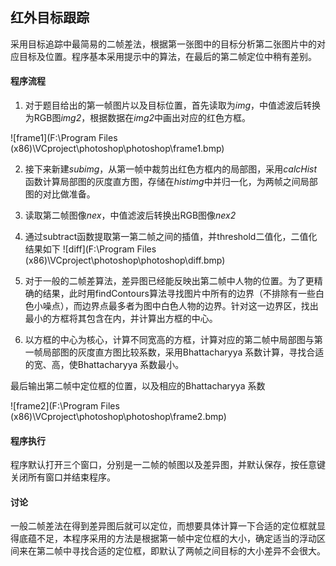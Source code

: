 ## 红外目标跟踪

采用目标追踪中最简易的二帧差法，根据第一张图中的目标分析第二张图片中的对应目标及位置。程序基本采用提示中的算法，在最后的第二帧定位中稍有差别。

#### 程序流程

1. 对于题目给出的第一帧图片以及目标位置，首先读取为*img*，中值滤波后转换为RGB图*img2*，根据数据在*img2*中画出对应的红色方框。

![frame1](F:\Program Files (x86)\VCproject\photoshop\photoshop\frame1.bmp)

2. 接下来新建*subimg*，从第一帧中裁剪出红色方框内的局部图，采用*calcHist*函数计算局部图的灰度直方图，存储在*histimg*中并归一化，为两帧之间局部图的对比做准备。

3. 读取第二帧图像*nex*，中值滤波后转换出RGB图像*nex2*

4. 通过subtract函数提取第一第二帧之间的插值，并threshold二值化，二值化结果如下
![diff](F:\Program Files (x86)\VCproject\photoshop\photoshop\diff.bmp)

5. 对于一般的二帧差算法，差异图已经能反映出第二帧中人物的位置。为了更精确的结果，此时用findContours算法寻找图片中所有的边界（不排除有一些白色小噪点），而边界点最多者为图中白色人物的边界。针对这一边界区，找出最小的方框将其包含在内，并计算出方框的中心。

6. 以方框的中心为核心，计算不同宽高的方框，计算对应的第二帧中局部图与第一帧局部图的灰度直方图比较系数，采用Bhattacharyya 系数计算，寻找合适的宽、高，使Bhattacharyya 系数最小。

最后输出第二帧中定位框的位置，以及相应的Bhattacharyya 系数

![frame2](F:\Program Files (x86)\VCproject\photoshop\photoshop\frame2.bmp)

#### 程序执行

程序默认打开三个窗口，分别是一二帧的帧图以及差异图，并默认保存，按任意键关闭所有窗口并结束程序。

#### 讨论

一般二帧差法在得到差异图后就可以定位，而想要具体计算一下合适的定位框就显得底蕴不足，本程序采用的方法是根据第一帧中定位框的大小，确定适当的浮动区间来在第二帧中寻找合适的定位框，即默认了两帧之间目标的大小差异不会很大。